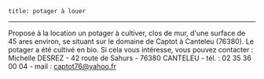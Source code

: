 	title: potager à louer
    
---

Propose à la location un potager à cultiver, clos de mur, d'une surface de 45 ares environ, se situant sur le domaine de Captot à Canteleu (76380). Le potager a été cultivé en bio. Si cela vous intéresse, vous pouvez contacter : Michelle DESREZ - 42 route de Sahurs - 76380 CANTELEU - tél. : 02 35 36 00 04 - mail : captot76@yahoo.fr